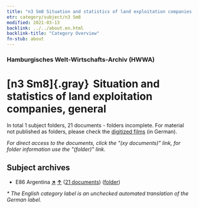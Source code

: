 ```yaml
---
title: "n3 Sm8 Situation and statistics of land exploitation companies, general"
etr: category/subject/n3 Sm8
modified: 2021-03-13
backlink: ../../about.en.html
backlink-title: "Category Overview"
fn-stub: about
---
```


### Hamburgisches Welt-Wirtschafts-Archiv (HWWA)
# [n3 Sm8]{.gray}&#8201; Situation and statistics of land exploitation companies, general&#160; 





In total 1 subject folders, 21 documents - folders incomplete.
For material not published as folders, please check the [digitized films](/film/h1_sh) (in German).

_For direct access to the documents, click the "(xy documents)" link, for folder information use the "(folder)" link._

## Subject archives


- E86 Argentina [**&nearr;**](../../../geo/i/141692/about.en.html "Argentina (all folders)") [**&uarr;**](../../../geo/about.en.html#E86 "Country category system") (<a href="https://pm20.zbw.eu/dfgview/sh/141692,145039" title="about: Argentina : Situation and statistics of land exploitation companies, general" target="_blank">21 documents</a>) ([folder](../../../../folder/sh/1416xx/141692/1450xx/145039/about.en.html))


_* The English category label is an unchecked automated translation of the German label._

